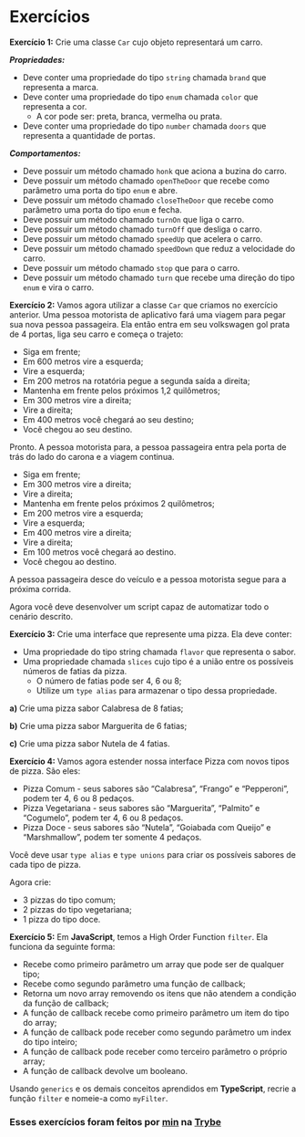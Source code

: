 # Exercícios

__Exercício 1:__ Crie uma classe `Car` cujo objeto representará um carro.

**_Propriedades:_**

   * Deve conter uma propriedade do tipo `string` chamada `brand` que representa a marca.
   * Deve conter uma propriedade do tipo `enum` chamada `color` que representa a cor.
     * A cor pode ser: preta, branca, vermelha ou prata.
   * Deve conter uma propriedade do tipo `number` chamada `doors` que representa a quantidade de portas.

**_Comportamentos:_**

   * Deve possuir um método chamado `honk` que aciona a buzina do carro.
   * Deve possuir um método chamado `openTheDoor` que recebe como parâmetro uma porta do tipo `enum` e abre.
   * Deve possuir um método chamado `closeTheDoor` que recebe como parâmetro uma porta do tipo `enum` e fecha.
   * Deve possuir um método chamado `turnOn` que liga o carro.
   * Deve possuir um método chamado `turnOff` que desliga o carro.
   * Deve possuir um método chamado `speedUp` que acelera o carro.
   * Deve possuir um método chamado `speedDown` que reduz a velocidade do carro.
   * Deve possuir um método chamado `stop` que para o carro.
   * Deve possuir um método chamado `turn` que recebe uma direção do tipo `enum` e vira o carro.

__Exercício 2:__ Vamos agora utilizar a classe `Car` que criamos no exercício anterior. Uma pessoa motorista de aplicativo fará uma viagem para pegar sua nova pessoa passageira. Ela então entra em seu volkswagen gol prata de 4 portas, liga seu carro e começa o trajeto:

   * Siga em frente;
   * Em 600 metros vire a esquerda;
   * Vire a esquerda;
   * Em 200 metros na rotatória pegue a segunda saída a direita;
   * Mantenha em frente pelos próximos 1,2 quilômetros;
   * Em 300 metros vire a direita;
   * Vire a direita;
   * Em 400 metros você chegará ao seu destino;
   * Você chegou ao seu destino.

Pronto. A pessoa motorista para, a pessoa passageira entra pela porta de trás do lado do carona e a viagem continua.

   * Siga em frente;
   * Em 300 metros vire a direita;
   * Vire a direita;
   * Mantenha em frente pelos próximos 2 quilômetros;
   * Em 200 metros vire a esquerda;
   * Vire a esquerda;
   * Em 400 metros vire a direita;
   * Vire a direita;
   * Em 100 metros você chegará ao destino.
   * Você chegou ao destino.

A pessoa passageira desce do veículo e a pessoa motorista segue para a próxima corrida.

Agora você deve desenvolver um script capaz de automatizar todo o cenário descrito.

__Exercício 3:__ Crie uma interface que represente uma pizza. Ela deve conter:

   * Uma propriedade do tipo string chamada `flavor` que representa o sabor.
   * Uma propriedade chamada `slices` cujo tipo é a união entre os possíveis números de fatias da pizza.
     * O número de fatias pode ser 4, 6 ou 8;
     * Utilize um `type alias` para armazenar o tipo dessa propriedade.

__a)__ Crie uma pizza sabor Calabresa de 8 fatias;

__b)__ Crie uma pizza sabor Marguerita de 6 fatias;

__c)__ Crie uma pizza sabor Nutela de 4 fatias.

__Exercício 4:__ Vamos agora estender nossa interface Pizza com novos tipos de pizza. São eles:

   * Pizza Comum - seus sabores são “Calabresa”, “Frango” e “Pepperoni”, podem ter 4, 6 ou 8 pedaços.
   * Pizza Vegetariana - seus sabores são “Marguerita”, “Palmito” e “Cogumelo”, podem ter 4, 6 ou 8 pedaços.
   * Pizza Doce - seus sabores são “Nutela”, “Goiabada com Queijo” e “Marshmallow”, podem ter somente 4 pedaços.

Você deve usar `type alias` e `type unions` para criar os possíveis sabores de cada tipo de pizza.

Agora crie:

   * 3 pizzas do tipo comum;
   * 2 pizzas do tipo vegetariana;
   * 1 pizza do tipo doce.

__Exercício 5:__ Em __JavaScript__, temos a High Order Function `filter`. Ela funciona da seguinte forma:

   * Recebe como primeiro parâmetro um array que pode ser de qualquer tipo;
   * Recebe como segundo parâmetro uma função de callback;
   * Retorna um novo array removendo os itens que não atendem a condição da função de callback;
   * A função de callback recebe como primeiro parâmetro um item do tipo do array;
   * A função de callback pode receber como segundo parâmetro um index do tipo inteiro;
   * A função de callback pode receber como terceiro parâmetro o próprio array;
   * A função de callback devolve um booleano.

Usando `generics` e os demais conceitos aprendidos em __TypeScript__, recrie a função `filter` e nomeie-a como `myFilter`.

### Esses exercícios foram feitos por [min](https://www.linkedin.com/in/jonathanrei5/) na [Trybe](https://www.betrybe.com/)

